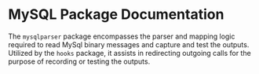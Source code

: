 # MySQL Package Documentation

The `mysqlparser` package encompasses the parser and mapping logic required 
to read MySql binary messages and capture and test the outputs. 
Utilized by the `hooks` package, it assists in redirecting outgoing 
calls for the purpose of recording or testing the outputs.